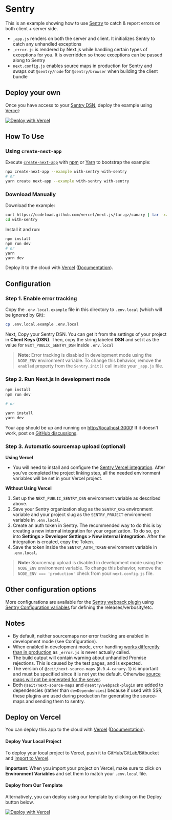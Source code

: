# Sentry

This is an example showing how to use [Sentry](https://sentry.io) to catch & report errors on both client + server side.

- `_app.js` renders on both the server and client. It initializes Sentry to catch any unhandled exceptions
- `_error.js` is rendered by Next.js while handling certain types of exceptions for you. It is overridden so those exceptions can be passed along to Sentry
- `next.config.js` enables source maps in production for Sentry and swaps out `@sentry/node` for `@sentry/browser` when building the client bundle

## Deploy your own

Once you have access to your [Sentry DSN](#step-1-enable-error-tracking), deploy the example using [Vercel](https://vercel.com?utm_source=github&utm_medium=readme&utm_campaign=next-example):

[![Deploy with Vercel](https://vercel.com/button)](https://vercel.com/import/git?c=1&s=https://github.com/vercel/next.js/tree/canary/examples/with-sentry&env=NEXT_PUBLIC_SENTRY_DSN&envDescription=DSN%20Key%20required%20by%20Sentry&envLink=https://github.com/vercel/next.js/tree/canary/examples/with-sentry%23step-1-enable-error-tracking)

## How To Use

### Using `create-next-app`

Execute [`create-next-app`](https://github.com/vercel/next.js/tree/canary/packages/create-next-app) with [npm](https://docs.npmjs.com/cli/init) or [Yarn](https://yarnpkg.com/lang/en/docs/cli/create/) to bootstrap the example:

```bash
npx create-next-app --example with-sentry with-sentry
# or
yarn create next-app --example with-sentry with-sentry
```

### Download Manually

Download the example:

```bash
curl https://codeload.github.com/vercel/next.js/tar.gz/canary | tar -xz --strip=2 next.js-canary/examples/with-sentry
cd with-sentry
```

Install it and run:

```bash
npm install
npm run dev
# or
yarn
yarn dev
```

Deploy it to the cloud with [Vercel](https://vercel.com/import?filter=next.js&utm_source=github&utm_medium=readme&utm_campaign=next-example) ([Documentation](https://nextjs.org/docs/deployment)).

## Configuration

### Step 1. Enable error tracking

Copy the `.env.local.example` file in this directory to `.env.local` (which will be ignored by Git):

```bash
cp .env.local.example .env.local
```

Next, Copy your Sentry DSN. You can get it from the settings of your project in **Client Keys (DSN)**. Then, copy the string labeled **DSN** and set it as the value for `NEXT_PUBLIC_SENTRY_DSN` inside `.env.local`

> **Note:** Error tracking is disabled in development mode using the `NODE_ENV` environment variable. To change this behavior, remove the `enabled` property from the `Sentry.init()` call inside your `_app.js` file.

### Step 2. Run Next.js in development mode

```bash
npm install
npm run dev

# or

yarn install
yarn dev
```

Your app should be up and running on [http://localhost:3000](http://localhost:3000)! If it doesn't work, post on [GitHub discussions](https://github.com/zeit/next.js/discussions).

### Step 3. Automatic sourcemap upload (optional)

**Using Vercel**

- You will need to install and configure the [Sentry Vercel integration](https://docs.sentry.io/workflow/integrations/vercel). After you've completed the project linking step, all the needed environment variables will be set in your Vercel project.

**Without Using Vercel**

1. Set up the `NEXT_PUBLIC_SENTRY_DSN` environment variable as described above.
2. Save your Sentry organization slug as the `SENTRY_ORG` environment variable and your project slug as the `SENTRY_PROJECT` environment variable in `.env.local`.
3. Create an auth token in Sentry. The recommended way to do this is by creating a new internal integration for your organization. To do so, go into **Settings > Developer Settings > New internal integration**. After the integration is created, copy the Token.
4. Save the token inside the `SENTRY_AUTH_TOKEN` environment variable in `.env.local`.

> **Note:** Sourcemap upload is disabled in development mode using the `NODE_ENV` environment variable. To change this behavior, remove the `NODE_ENV === 'production'` check from your `next.config.js` file.

## Other configuration options

More configurations are available for the [Sentry webpack plugin](https://github.com/getsentry/sentry-webpack-plugin) using [Sentry Configuration variables](https://docs.sentry.io/cli/configuration/) for defining the releases/verbosity/etc.

## Notes

- By default, neither sourcemaps nor error tracking are enabled in development mode (see Configuration).
- When enabled in development mode, error handling [works differently than in production](https://nextjs.org/docs/advanced-features/custom-error-page#customizing-the-error-page) as `_error.js` is never actually called.
- The build output will contain warning about unhandled Promise rejections. This is caused by the test pages, and is expected.
- The version of `@zeit/next-source-maps` (`0.0.4-canary.1`) is important and must be specified since it is not yet the default. Otherwise [source maps will not be generated for the server](https://github.com/zeit/next-plugins/issues/377).
- Both `@zeit/next-source-maps` and `@sentry/webpack-plugin` are added to dependencies (rather than `devDependencies`) because if used with SSR, these plugins are used during production for generating the source-maps and sending them to sentry.

## Deploy on Vercel

You can deploy this app to the cloud with [Vercel](https://vercel.com?utm_source=github&utm_medium=readme&utm_campaign=next-example) ([Documentation](https://nextjs.org/docs/deployment)).

#### Deploy Your Local Project

To deploy your local project to Vercel, push it to GitHub/GitLab/Bitbucket and [import to Vercel](https://vercel.com/import/git?utm_source=github&utm_medium=readme&utm_campaign=next-example).

**Important**: When you import your project on Vercel, make sure to click on **Environment Variables** and set them to match your `.env.local` file.

#### Deploy from Our Template

Alternatively, you can deploy using our template by clicking on the Deploy button below.

[![Deploy with Vercel](https://vercel.com/button)](https://vercel.com/import/git?c=1&s=https://github.com/vercel/next.js/tree/canary/examples/with-sentry&env=NEXT_PUBLIC_SENTRY_DSN&envDescription=DSN%20Key%20required%20by%20Sentry&envLink=https://github.com/vercel/next.js/tree/canary/examples/with-sentry%23step-1-enable-error-tracking)

